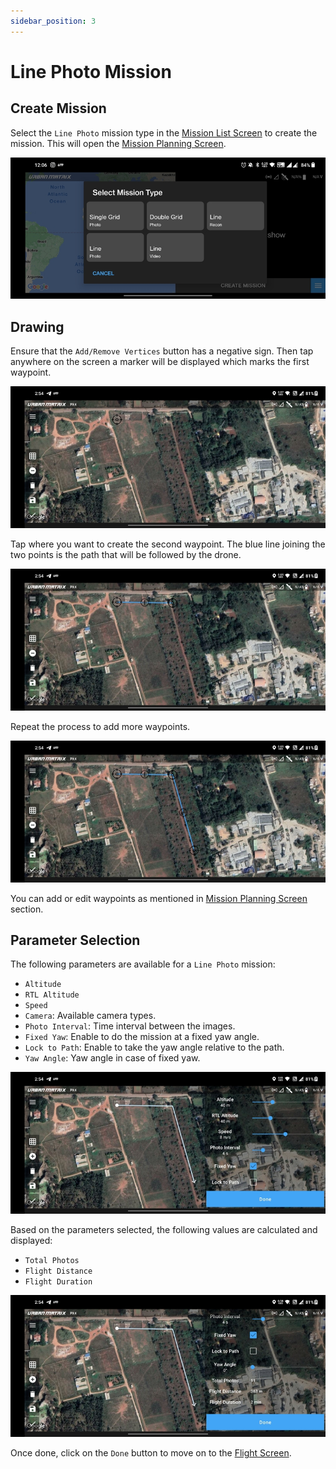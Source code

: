 ```yaml
---
sidebar_position: 3
---
```


# Line Photo Mission

## Create Mission

Select the `Line Photo` mission type in the [Mission List Screen](../overview/mission-list-screen.md) to create the
mission. This will open the [Mission Planning Screen](../overview/mission-planning-screen.md).

![Create](img/line-photo-create.jpg)


## Drawing

Ensure that the `Add/Remove Vertices` button has a negative sign. Then tap anywhere on the screen a marker will be
displayed which marks the first waypoint.

![Waypoint 1](img/line-photo-waypoint-1.jpg)

Tap where you want to create the second waypoint. The blue line joining the two points is the path that will be followed
by the drone. 

![Waypoint 2](img/line-photo-waypoint-2.jpg)

Repeat the process to add more waypoints.

![Waypoint 3](img/line-photo-waypoint-3.jpg)

You can add or edit waypoints as mentioned in [Mission Planning Screen](../overview/mission-list-screen.md) section.


## Parameter Selection

The following parameters are available for a `Line Photo` mission:

- `Altitude`
- `RTL Altitude`
- `Speed`
- `Camera`: Available camera types.
- `Photo Interval`: Time interval between the images.
- `Fixed Yaw`: Enable to do the mission at a fixed yaw angle.
- `Lock to Path`: Enable to take the yaw angle relative to the path.
- `Yaw Angle`: Yaw angle in case of fixed yaw.

![Parameters](img/line-photo-params.jpg)

Based on the parameters selected, the following values are calculated and displayed:

- `Total Photos`
- `Flight Distance`
- `Flight Duration`

![Data](img/line-photo-data.jpg)

Once done, click on the `Done` button to move on to the [Flight Screen](../overview/flight-screen.md).

